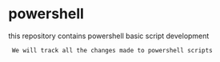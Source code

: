 # powershell
this repository contains powershell basic script development

     We will track all the changes made to powershell scripts
